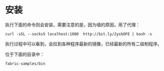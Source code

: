 # 安装

执行下面的命令则会安装，需要注意的是，因为墙的原因，用了代理：

```command
curl -sSL --socks5 localhost:1080  http://bit.ly/2ysbOFE | bash -s
```

执行过程中可以看到，会拉到各种程序最新的镜像，已经最新的所有二级制程序。

位于下面的目录中：

```dir
fabric-samples/bin
```


